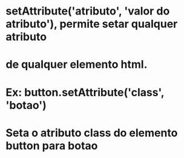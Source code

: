 # setAttribute('atributo', 'valor do atributo'), permite setar qualquer atributo
# de qualquer elemento html.
# Ex: button.setAttribute('class', 'botao')
# Seta o atributo class do elemento button para botao